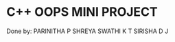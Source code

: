 # C++ OOPS MINI PROJECT
Done by: PARINITHA P
         SHREYA 
         SWATHI K T
         SIRISHA D J
